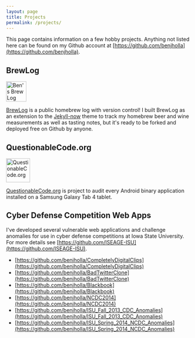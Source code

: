 ```yaml
---
layout: page
title: Projects
permalink: /projects/
---
```


This page contains information on a few hobby projects. Anything not listed here can be found on my Github account at [https://github.com/benjholla](https://github.com/benjholla).

## BrewLog 
<a href="https://ben-holland.com/BrewLog/"><img src="https://raw.githubusercontent.com/benjholla/BrewLog/master/images/logo.png" alt="Ben's Brew Log" width="55" height="55" /></a>

[BrewLog](https://github.com/benjholla/BrewLog) is a public homebrew log with version control!  I built BrewLog as an extension to the [Jekyll-now](https://github.com/barryclark/jekyll-now) theme to track my homebrew beer and wine measurements as well as tasting notes, but it's ready to be forked and deployed free on Github by anyone.

## QuestionableCode.org
<a href="https://questionablecode.org"><img src="https://raw.githubusercontent.com/questionablecode/questionablecode.github.io/master/images/logo.png" alt="QuestionableCode.org" width="65" height="65" /></a>

[QuestionableCode.org](https://questionablecode.org) is project to audit every Android binary application installed on a Samsung Galaxy Tab 4 tablet.

## Cyber Defense Competition Web Apps

I've developed several vulnerable web applications and challenge anomalies for use in cyber defense competitions at Iowa State University.  For more details see [https://github.com/ISEAGE-ISU](https://github.com/ISEAGE-ISU).

- [https://github.com/benjholla/CompletelyDigitalClips](https://github.com/benjholla/CompletelyDigitalClips)
- [https://github.com/benjholla/BadTwitterClone](https://github.com/benjholla/BadTwitterClone)
- [https://github.com/benjholla/Blackbook](https://github.com/benjholla/Blackbook)
- [https://github.com/benjholla/NCDC2014](https://github.com/benjholla/NCDC2014)
- [https://github.com/benjholla/ISU_Fall_2013_CDC_Anomalies](https://github.com/benjholla/ISU_Fall_2013_CDC_Anomalies)
- [https://github.com/benjholla/ISU_Spring_2014_NCDC_Anomalies](https://github.com/benjholla/ISU_Spring_2014_NCDC_Anomalies)